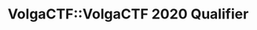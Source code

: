 ---
title: VolgaCTF::VolgaCTF 2020 Qualifier
quals_header_main: VOLGA CTF 2020
quals_header_sub: QUALIFIER
quals_text: Отборочный этап соревнований VolgaCTF 2020 пройдёт с 27 по 29 марта в режиме онлайн. Регистрация откроется 1 марта. Зарегистрироваться для участия можно по адресу [https://q.2020.volgactf.ru/](https://q.2020.volgactf.ru/)                     
layout: quals.pug
selected_menu_item: ctf
---